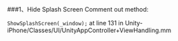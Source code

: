 ###1、Hide Splash Screen
Comment out method:

`
ShowSplashScreen(_window);
` 
at line 131 in Unity-iPhone/Classes/UI/UnityAppController+ViewHandling.mm